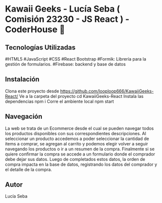 # Kawaii Geeks - Lucía Seba ( Comisión 23230 - JS React ) - CoderHouse 🚀

## Tecnologías Utilizadas

#HTML5
#JavaScript
#CSS
#React Bootstrap
#Formik: Librería para la gestión de formularios.
#Firebase: backend y base de datos

## Instalación
Clona este proyecto desde https://github.com/looploop666/KawaiiGeeks-React/
Ve a la carpeta del proyecto cd KawaiiGeeks-React
Instala las dependencias npm i
Corre el ambiente local npm start

## Navegación
La web se trata de un Ecommerce desde el cual se pueden navegar todos los productos disponibles con sus correspondientes descripciones.
Al seleccionar un producto accedemos a poder seleccionar la cantidad de items a comprar, se agregan al carrito y podemos elegir volver a seguir navegando los productos
o ir a un resumen de la compra. Finalmente si se quiere confirmar la compra se accede a un formulario donde el comprador debe dejar sus datos. Luego de completados estos datos, la orden de compra impacta en la base de datos, registrando los datos del comprador y el detalle de la compra.



## Autor
Lucía Seba
